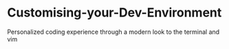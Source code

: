 # Customising-your-Dev-Environment
Personalized coding experience through a modern look to the terminal and vim
